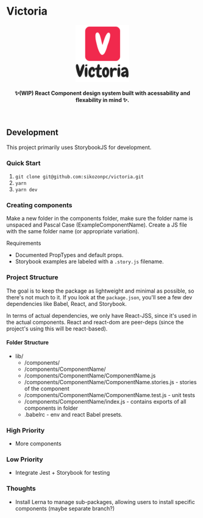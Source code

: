 # Victoria

<div align="center">
    <img alt="styled-components" src="./victoria-logo.png" height="150px" />
</div>

<br />

<div align="center">
  <strong>✨(WIP) React Component design system built with acessability and flexability in mind ✨.</strong>
  <br />
  <br />
</div>

<br />

## Development

This project primarily uses StorybookJS for development.

### Quick Start

1. `git clone git@github.com:sikozonpc/victoria.git`
1. `yarn`
1. `yarn dev`

### Creating components

Make a new folder in the components folder, make sure the folder name is unspaced and Pascal Case (ExampleComponentName). Create a JS file with the same folder name (or appropriate variation).

Requirements

- Documented PropTypes and default props.
- Storybook examples are labeled with a `.story.js` filename.

### Project Structure

The goal is to keep the package as lightweight and minimal as possible, so there's not much to it. If you look at the `package.json`, you'll see a few dev dependencies like Babel, React, and Storybook.

In terms of actual dependencies, we only have React-JSS, since it's used in the actual components. React and react-dom are peer-deps (since the project's using this will be react-based).

#### Folder Structure
- lib/
  - /components/
  - /components/ComponentName/
  - /components/ComponentName/ComponentName.js
  - /components/ComponentName/ComponentName.stories.js - stories of the component
  - /components/ComponentName/ComponentName.test.js - unit tests
  - /components/ComponentName/index.js - contains exports of all components in folder
  - .babelrc - env and react Babel presets.


### High Priority

- More components

### Low Priority

- Integrate Jest + Storybook for testing

### Thoughts

- Install Lerna to manage sub-packages, allowing users to install specific components (maybe separate branch?)

